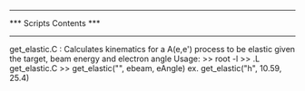 ************************
*** Scripts Contents ***
************************

get_elastic.C : Calculates kinematics for a A(e,e') process to be elastic
                given the target, beam energy and electron angle
		Usage: >> root -l
                       >> .L get_elastic.C
                       >> get_elastic("", ebeam, eAngle)
		       ex. get_elastic("h", 10.59, 25.4)

 